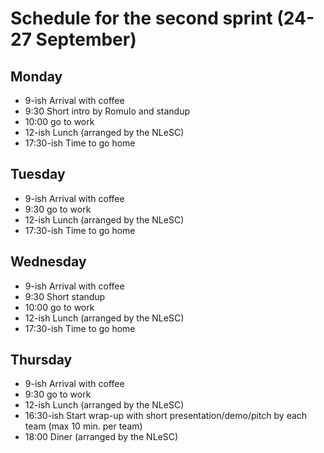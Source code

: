 # Schedule for the second sprint (24-27 September)

## Monday

- 9-ish Arrival with coffee
- 9:30 Short intro by Romulo and standup 
- 10:00 go to work
- 12-ish Lunch (arranged by the NLeSC)
- 17:30-ish Time to go home

## Tuesday

- 9-ish Arrival with coffee
- 9:30 go to work
- 12-ish Lunch (arranged by the NLeSC)
- 17:30-ish Time to go home

## Wednesday

- 9-ish Arrival with coffee
- 9:30 Short standup 
- 10:00 go to work
- 12-ish Lunch (arranged by the NLeSC)
- 17:30-ish Time to go home

## Thursday

- 9-ish Arrival with coffee
- 9:30 go to work
- 12-ish Lunch (arranged by the NLeSC)
- 16:30-ish Start wrap-up with short presentation/demo/pitch by each team (max 10 min. per team) 
- 18:00 Diner (arranged by the NLeSC)

